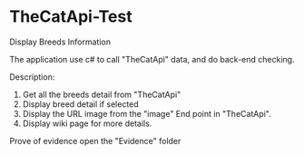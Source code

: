 # TheCatApi-Test
Display Breeds Information

The application use c# to call "TheCatApi" data, and do back-end checking. 

Description:
1. Get all the breeds detail from "TheCatApi"
2. Display breed detail if selected
3. Display the URL image from the "image" End point in "TheCatApi".
4. Display wiki page for more details.

Prove of evidence open the "Evidence" folder
